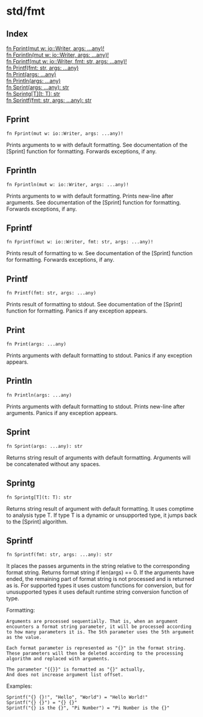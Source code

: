 # std/fmt

## Index

[fn Fprint\(mut w: io::Writer, args: \.\.\.any\)\!](#fprint)\
[fn Fprintln\(mut w: io::Writer, args: \.\.\.any\)\!](#fprintln)\
[fn Fprintf\(mut w: io::Writer, fmt: str, args: \.\.\.any\)\!](#fprintf)\
[fn Printf\(fmt: str, args: \.\.\.any\)](#printf)\
[fn Print\(args: \.\.\.any\)](#print)\
[fn Println\(args: \.\.\.any\)](#println)\
[fn Sprint\(args: \.\.\.any\): str](#sprint)\
[fn Sprintg\[T\]\(t: T\): str](#sprintg)\
[fn Sprintf\(fmt: str, args: \.\.\.any\): str](#sprintf)



## Fprint
```jule
fn Fprint(mut w: io::Writer, args: ...any)!
```
Prints arguments to w with default formatting\. See documentation of the \[Sprint\] function for formatting\. Forwards exceptions, if any\.

## Fprintln
```jule
fn Fprintln(mut w: io::Writer, args: ...any)!
```
Prints arguments to w with default formatting\. Prints new\-line after arguments\. See documentation of the \[Sprint\] function for formatting\. Forwards exceptions, if any\.

## Fprintf
```jule
fn Fprintf(mut w: io::Writer, fmt: str, args: ...any)!
```
Prints result of formatting to w\. See documentation of the \[Sprint\] function for formatting\. Forwards exceptions, if any\.

## Printf
```jule
fn Printf(fmt: str, args: ...any)
```
Prints result of formatting to stdout\. See documentation of the \[Sprint\] function for formatting\. Panics if any exception appears\.

## Print
```jule
fn Print(args: ...any)
```
Prints arguments with default formatting to stdout\. Panics if any exception appears\.

## Println
```jule
fn Println(args: ...any)
```
Prints arguments with default formatting to stdout\. Prints new\-line after arguments\. Panics if any exception appears\.

## Sprint
```jule
fn Sprint(args: ...any): str
```
Returns string result of arguments with default formatting\. Arguments will be concatenated without any spaces\.

## Sprintg
```jule
fn Sprintg[T](t: T): str
```
Returns string result of argument with default formatting\. It uses comptime to analysis type T\. If type T is a dynamic or unsupported type, it jumps back to the \[Sprint\] algorithm\.

## Sprintf
```jule
fn Sprintf(fmt: str, args: ...any): str
```
It places the passes arguments in the string relative to the corresponding format string\. Returns format string if len\(args\) == 0\. If the arguments have ended, the remaining part of format string is not processed and is returned as is\. For supported types it uses custom functions for conversion, but for unusupported types it uses default runtime string conversion function of type\.

Formatting:<br>
```
Arguments are processed sequentially. That is, when an argument
encounters a format string parameter, it will be processed according
to how many parameters it is. The 5th parameter uses the 5th argument
as the value.

Each format parameter is represented as "{}" in the format string.
These parameters will then be deleted according to the processing
algorithm and replaced with arguments.

The parameter "{{}}" is formatted as "{}" actually,
And does not increase argument list offset.
```
Examples:<br>
```
Sprintf("{} {}!", "Hello", "World") = "Hello World!"
Sprintf("{} {}") = "{} {}"
Sprintf("{} is the {}", "Pi Number") = "Pi Number is the {}"
```